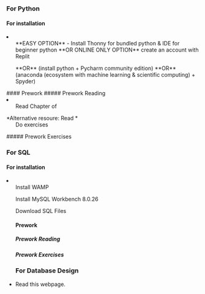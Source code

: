 ### For Python
#### For installation
<li>
  <ul>**EASY OPTION** - Install Thonny for bundled python & IDE for beginner python **OR ONLINE ONLY OPTION** create an account with Replit</ul>
<ul> **OR** (install python + Pycharm community edition) **OR** (anaconda (ecosystem with machine learning & scientific computing) + Spyder) </ul>
  </li>
#### Prework
##### Prework Reading
<li>
  <ul>Read Chapter of
  </ul>
  *Alternative resoure: Read *
  <ul>Do exercises</ul>
##### Prework Exercises

### For SQL
#### For installation
<li>
  <ul>Install WAMP</ul>
  <ul>Install MySQL Workbench 8.0.26 </ul>
  <ul> Download SQL Files
  </li>
  
#### Prework
##### Prework Reading

##### Prework Exercises
  
### For Database Design
  <li> Read this webpage.
    </li>
